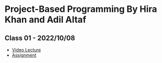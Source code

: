 # Project-Based Programming By Hira Khan and Adil Altaf

## Class 01 - 2022/10/08

- [Video Lecture](https://youtu.be/a7mD_fkRvtM)
- [Assignment](../assignments/class_01-20221008/)
